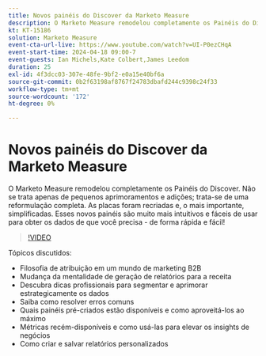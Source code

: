 ```yaml
---
title: Novos painéis do Discover da Marketo Measure
description: O Marketo Measure remodelou completamente os Painéis do Discover. Não se trata apenas de pequenos aprimoramentos e adições; trata-se de uma reformulação completa. As placas foram recriadas e, o mais importante, simplificadas. Esses novos painéis são muito mais intuitivos e fáceis de usar para obter os dados de que você precisa - de forma rápida e fácil!
kt: KT-15186
solution: Marketo Measure
event-cta-url-live: https://www.youtube.com/watch?v=UI-P0ezCHqA
event-start-time: 2024-04-18 09:00-7
event-guests: Ian Michels,Kate Colbert,James Leedom
duration: 25
exl-id: 4f3dcc03-307e-48fe-9bf2-e0a15e40bf6a
source-git-commit: 0b2f63198af8767f24783dbafd244c9398c24f33
workflow-type: tm+mt
source-wordcount: '172'
ht-degree: 0%

---
```


# Novos painéis do Discover da Marketo Measure

O Marketo Measure remodelou completamente os Painéis do Discover. Não se trata apenas de pequenos aprimoramentos e adições; trata-se de uma reformulação completa. As placas foram recriadas e, o mais importante, simplificadas. Esses novos painéis são muito mais intuitivos e fáceis de usar para obter os dados de que você precisa - de forma rápida e fácil!

>[!VIDEO](https://video.tv.adobe.com/v/3428093/?quality=12&learn=on)

Tópicos discutidos:

* Filosofia de atribuição em um mundo de marketing B2B
* Mudança da mentalidade de geração de relatórios para a receita
* Descubra dicas profissionais para segmentar e aprimorar estrategicamente os dados
* Saiba como resolver erros comuns
* Quais painéis pré-criados estão disponíveis e como aproveitá-los ao máximo
* Métricas recém-disponíveis e como usá-las para elevar os insights de negócios
* Como criar e salvar relatórios personalizados
